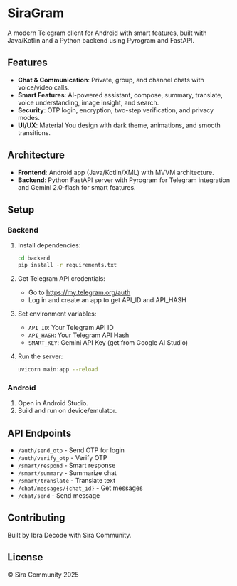 # SiraGram

A modern Telegram client for Android with smart features, built with Java/Kotlin and a Python backend using Pyrogram and FastAPI.

## Features

- **Chat & Communication**: Private, group, and channel chats with voice/video calls.
- **Smart Features**: AI-powered assistant, compose, summary, translate, voice understanding, image insight, and search.
- **Security**: OTP login, encryption, two-step verification, and privacy modes.
- **UI/UX**: Material You design with dark theme, animations, and smooth transitions.

## Architecture

- **Frontend**: Android app (Java/Kotlin/XML) with MVVM architecture.
- **Backend**: Python FastAPI server with Pyrogram for Telegram integration and Gemini 2.0-flash for smart features.

## Setup

### Backend

1. Install dependencies:
   ```bash
   cd backend
   pip install -r requirements.txt
   ```

2. Get Telegram API credentials:
   - Go to https://my.telegram.org/auth
   - Log in and create an app to get API_ID and API_HASH

3. Set environment variables:
   - `API_ID`: Your Telegram API ID
   - `API_HASH`: Your Telegram API Hash
   - `SMART_KEY`: Gemini API Key (get from Google AI Studio)

3. Run the server:
   ```bash
   uvicorn main:app --reload
   ```

### Android

1. Open in Android Studio.
2. Build and run on device/emulator.

## API Endpoints

- `/auth/send_otp` - Send OTP for login
- `/auth/verify_otp` - Verify OTP
- `/smart/respond` - Smart response
- `/smart/summary` - Summarize chat
- `/smart/translate` - Translate text
- `/chat/messages/{chat_id}` - Get messages
- `/chat/send` - Send message

## Contributing

Built by Ibra Decode with Sira Community.

## License

© Sira Community 2025